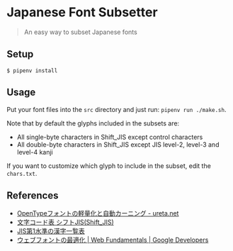 # Japanese Font Subsetter

> An easy way to subset Japanese fonts

## Setup

```shell
$ pipenv install
```

## Usage

Put your font files into the `src` directory and just run: `pipenv run ./make.sh`.

Note that by default the glyphs included in the subsets are:

- All single-byte characters in Shift_JIS except control characters
- All double-byte characters in Shift_JIS except JIS level-2, level-3 and level-4 kanji

If you want to customize which glyph to include in the subset, edit the `chars.txt`.

## References

- [OpenTypeフォントの軽量化と自動カーニング - ureta.net](https://ureta.net/2017/02/tool_fonttools/)
- [文字コード表 シフトJIS(Shift_JIS)](http://charset.7jp.net/sjis.html)
- [JIS第1水準の漢字一覧表](http://kanjitisiki.com/jis1/)
- [ウェブフォントの最適化  |  Web Fundamentals  |  Google Developers](https://developers.google.com/web/fundamentals/performance/optimizing-content-efficiency/webfont-optimization)
